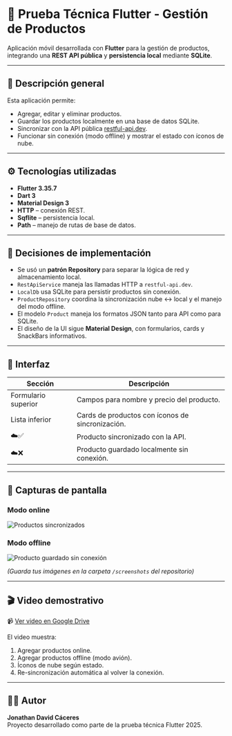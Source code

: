 # 🛒 Prueba Técnica Flutter - Gestión de Productos

Aplicación móvil desarrollada con **Flutter** para la gestión de productos, integrando una **REST API pública** y **persistencia local** mediante **SQLite**.

---

## 📱 Descripción general

Esta aplicación permite:
- Agregar, editar y eliminar productos.
- Guardar los productos localmente en una base de datos SQLite.
- Sincronizar con la API pública [restful-api.dev](https://restful-api.dev).
- Funcionar sin conexión (modo offline) y mostrar el estado con íconos de nube.

---

## ⚙️ Tecnologías utilizadas

- **Flutter 3.35.7**
- **Dart 3**
- **Material Design 3**
- **HTTP** – conexión REST.
- **Sqflite** – persistencia local.
- **Path** – manejo de rutas de base de datos.

---

## 🧠 Decisiones de implementación

- Se usó un **patrón Repository** para separar la lógica de red y almacenamiento local.  
- `RestApiService` maneja las llamadas HTTP a `restful-api.dev`.  
- `LocalDb` usa SQLite para persistir productos sin conexión.  
- `ProductRepository` coordina la sincronización nube ↔ local y el manejo del modo offline.  
- El modelo `Product` maneja los formatos JSON tanto para API como para SQLite.  
- El diseño de la UI sigue **Material Design**, con formularios, cards y SnackBars informativos.

---

## 🎨 Interfaz

| Sección | Descripción |
|----------|--------------|
| Formulario superior | Campos para nombre y precio del producto. |
| Lista inferior | Cards de productos con íconos de sincronización. |
| ☁️✅ | Producto sincronizado con la API. |
| ☁️❌ | Producto guardado localmente sin conexión. |

---

## 📸 Capturas de pantalla

### Modo online
![Productos sincronizados](screenshots/online.jpg)

### Modo offline
![Producto guardado sin conexión](screenshots/offline.jpg)

*(Guarda tus imágenes en la carpeta `/screenshots` del repositorio)*

---

## 🎬 Video demostrativo

📹 [Ver video en Google Drive](https://drive.google.com/)

El video muestra:
1. Agregar productos online.  
2. Agregar productos offline (modo avión).  
3. Íconos de nube según estado.  
4. Re-sincronización automática al volver la conexión.

---

## 👨‍💻 Autor

**Jonathan David Cáceres**  
Proyecto desarrollado como parte de la prueba técnica Flutter 2025.
